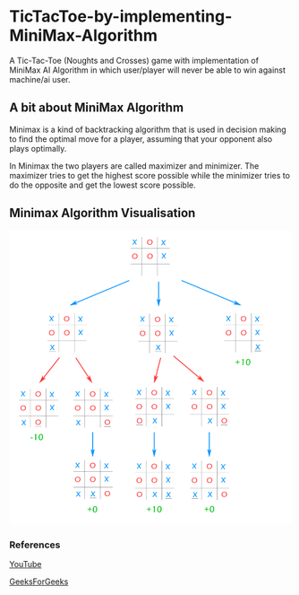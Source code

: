 # TicTacToe-by-implementing-MiniMax-Algorithm
A Tic-Tac-Toe (Noughts and Crosses) game with implementation of MiniMax AI Algorithm in which user/player will never be able to win against machine/ai user.

## A bit about MiniMax Algorithm
Minimax is a kind of backtracking algorithm that is used in decision making to find the optimal move for a player, assuming that your opponent also plays optimally.

In Minimax the two players are called maximizer and minimizer. The maximizer tries to get the highest score possible while the minimizer tries to do the opposite and get the lowest score possible.

## Minimax Algorithm Visualisation
![MINIMAX](/minimax_vis.png)

### References
[YouTube](https://youtu.be/trKjYdBASyQ)

[GeeksForGeeks](https://www.geeksforgeeks.org/minimax-algorithm-in-game-theory-set-1-introduction/)
